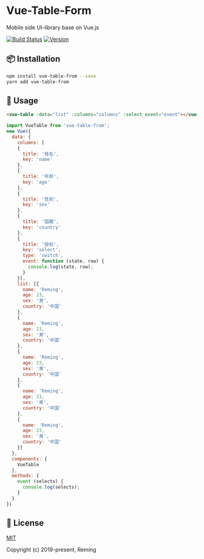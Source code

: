 # Vue-Table-Form

Mobile side UI-library base on Vue.js

[![Build Status](https://travis-ci.org/reming0227/vue-table-form.svg?branch=master)](https://travis-ci.org/reming0227/vue-table-form) [![Version](https://img.shields.io/badge/npm-0.0.3-blue.svg)](https://www.npmjs.com/package/vue-table-form)

## 📦 Installation

```bash
npm install vue-table-from --save
yarn add vue-table-from
```

## 🔨 Usage
```html
<vue-table :data="list" :columns="columns" :select_event="event"></vue-table>
```

```javascript
import VueTable from 'vue-table-from';
new Vue({
  data: {
    columns: [
    {
      title: '姓名',
      key: 'name'
    },
    {
      title: '年龄',
      key: 'age'
    },
    {
      title: '性别',
      key: 'sex'
    },
    {
      title: '国籍',
      key: 'country'
    },
    {
      title: '授权',
      key: 'select',
      type: 'switch',
      event: function (state, row) {
        console.log(state, row);
      }
    }],
    list: [{
      name: 'Reming',
      age: 23,
      sex: '男',
      country: '中国'
    },
    {
      name: 'Reming',
      age: 23,
      sex: '男',
      country: '中国'
    },
    {
      name: 'Reming',
      age: 23,
      sex: '男',
      country: '中国'
    },
    {
      name: 'Reming',
      age: 23,
      sex: '男',
      country: '中国'
    },
    {
      name: 'Reming',
      age: 23,
      sex: '男',
      country: '中国'
    }]
  },
  components: {
    VueTable
  },
  methods: {
    event (selects) {
      console.log(selects);
    }
  }
})
```

## 📃 License

[MIT](https://opensource.org/licenses/MIT)

Copyright (c) 2019-present, Reming
